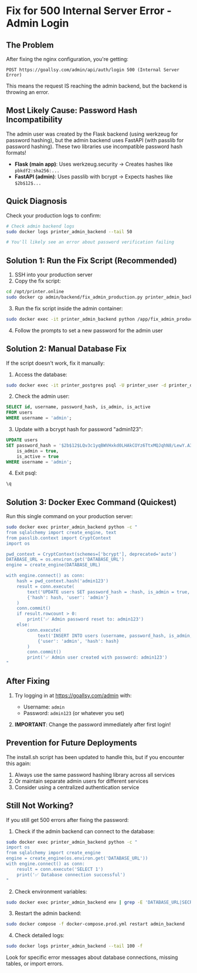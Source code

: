 # Fix for 500 Internal Server Error - Admin Login

## The Problem
After fixing the nginx configuration, you're getting:
```
POST https://goallsy.com/admin/api/auth/login 500 (Internal Server Error)
```

This means the request IS reaching the admin backend, but the backend is throwing an error.

## Most Likely Cause: Password Hash Incompatibility

The admin user was created by the Flask backend (using werkzeug for password hashing), but the admin backend uses FastAPI (with passlib for password hashing). These two libraries use incompatible password hash formats!

- **Flask (main app)**: Uses werkzeug.security → Creates hashes like `pbkdf2:sha256:...`
- **FastAPI (admin)**: Uses passlib with bcrypt → Expects hashes like `$2b$12$...`

## Quick Diagnosis

Check your production logs to confirm:
```bash
# Check admin backend logs
sudo docker logs printer_admin_backend --tail 50

# You'll likely see an error about password verification failing
```

## Solution 1: Run the Fix Script (Recommended)

1. SSH into your production server
2. Copy the fix script:
```bash
cd /opt/printer.online
sudo docker cp admin/backend/fix_admin_production.py printer_admin_backend:/app/
```

3. Run the fix script inside the admin container:
```bash
sudo docker exec -it printer_admin_backend python /app/fix_admin_production.py
```

4. Follow the prompts to set a new password for the admin user

## Solution 2: Manual Database Fix

If the script doesn't work, fix it manually:

1. Access the database:
```bash
sudo docker exec -it printer_postgres psql -U printer_user -d printer_db
```

2. Check the admin user:
```sql
SELECT id, username, password_hash, is_admin, is_active
FROM users
WHERE username = 'admin';
```

3. Update with a bcrypt hash for password "admin123":
```sql
UPDATE users
SET password_hash = '$2b$12$LQv3c1yqBWVHxkd0LHAkCOYz6TtxMQJqhN8/LewY.A3DIgpXB1dH2',
    is_admin = true,
    is_active = true
WHERE username = 'admin';
```

4. Exit psql:
```sql
\q
```

## Solution 3: Docker Exec Command (Quickest)

Run this single command on your production server:
```bash
sudo docker exec printer_admin_backend python -c "
from sqlalchemy import create_engine, text
from passlib.context import CryptContext
import os

pwd_context = CryptContext(schemes=['bcrypt'], deprecated='auto')
DATABASE_URL = os.environ.get('DATABASE_URL')
engine = create_engine(DATABASE_URL)

with engine.connect() as conn:
    hash = pwd_context.hash('admin123')
    result = conn.execute(
        text('UPDATE users SET password_hash = :hash, is_admin = true, is_active = true WHERE username = :user'),
        {'hash': hash, 'user': 'admin'}
    )
    conn.commit()
    if result.rowcount > 0:
        print('✅ Admin password reset to: admin123')
    else:
        conn.execute(
            text('INSERT INTO users (username, password_hash, is_admin, is_active, created_at) VALUES (:user, :hash, true, true, NOW())'),
            {'user': 'admin', 'hash': hash}
        )
        conn.commit()
        print('✅ Admin user created with password: admin123')
"
```

## After Fixing

1. Try logging in at https://goallsy.com/admin with:
   - Username: `admin`
   - Password: `admin123` (or whatever you set)

2. **IMPORTANT**: Change the password immediately after first login!

## Prevention for Future Deployments

The install.sh script has been updated to handle this, but if you encounter this again:

1. Always use the same password hashing library across all services
2. Or maintain separate admin users for different services
3. Consider using a centralized authentication service

## Still Not Working?

If you still get 500 errors after fixing the password:

1. Check if the admin backend can connect to the database:
```bash
sudo docker exec printer_admin_backend python -c "
import os
from sqlalchemy import create_engine
engine = create_engine(os.environ.get('DATABASE_URL'))
with engine.connect() as conn:
    result = conn.execute('SELECT 1')
    print('✅ Database connection successful')
"
```

2. Check environment variables:
```bash
sudo docker exec printer_admin_backend env | grep -E 'DATABASE_URL|SECRET_KEY'
```

3. Restart the admin backend:
```bash
sudo docker compose -f docker-compose.prod.yml restart admin_backend
```

4. Check detailed logs:
```bash
sudo docker logs printer_admin_backend --tail 100 -f
```

Look for specific error messages about database connections, missing tables, or import errors.